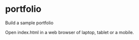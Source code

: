 # portfolio
Build a sample portfolio

Open index.html in a web browser of laptop, tablet or a mobile.

